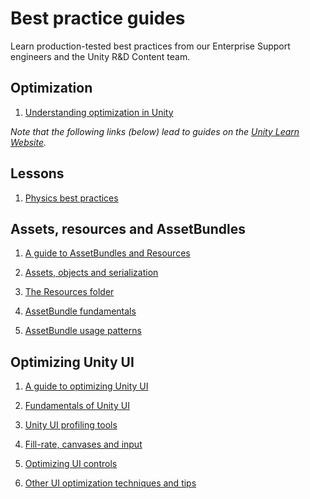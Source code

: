 # Best practice guides

Learn production-tested best practices from our Enterprise Support engineers and the Unity R&D Content team. 


## Optimization

1. [Understanding optimization in Unity](BestPracticeUnderstandingPerformanceInUnity)

_Note that the following links (below) lead to guides on the [Unity Learn Website](https://unity3d.com/learn)._

## Lessons

1. [Physics best practices](https://unity3d.com/learn/tutorials/topics/physics/physics-best-practices?playlist=30089)

## Assets, resources and AssetBundles

1. [A guide to AssetBundles and Resources](https://unity3d.com/learn/tutorials/topics/best-practices/guide-assetbundles-and-resources?playlist=30089) 

2. [Assets, objects and serialization](https://unity3d.com/learn/tutorials/topics/best-practices/assets-objects-and-serialization?playlist=30089)

3. [The Resources folder](https://unity3d.com/learn/tutorials/topics/best-practices/resources-folder?playlist=30089)

4. [AssetBundle fundamentals](https://unity3d.com/learn/tutorials/topics/best-practices/assetbundle-fundamentals?playlist=30089)

5. [AssetBundle usage patterns](https://unity3d.com/learn/tutorials/topics/best-practices/assetbundle-usage-patterns?playlist=30089)



## Optimizing Unity UI

1. [A guide to optimizing Unity UI](https://unity3d.com/learn/tutorials/topics/best-practices/guide-optimizing-unity-ui?playlist=30089)

2. [Fundamentals of Unity UI](https://unity3d.com/learn/tutorials/topics/best-practices/fundamentals-unity-ui?playlist=30089)

3. [Unity UI profiling tools](https://unity3d.com/learn/tutorials/topics/best-practices/unity-ui-profiling-tools?playlist=30089)

4. [Fill-rate, canvases and input](https://unity3d.com/learn/tutorials/topics/best-practices/fill-rate-canvases-and-input?playlist=30089)

5. [Optimizing UI controls](https://unity3d.com/learn/tutorials/topics/best-practices/optimizing-ui-controls?playlist=30089)

6. [Other UI optimization techniques and tips](https://unity3d.com/learn/tutorials/topics/best-practices/other-ui-optimization-techniques-and-tips?playlist=30089)


